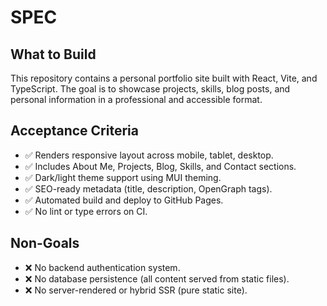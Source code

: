 # SPEC

## What to Build

This repository contains a personal portfolio site built with React, Vite, and TypeScript.
The goal is to showcase projects, skills, blog posts, and personal information in a professional and accessible format.

## Acceptance Criteria

- ✅ Renders responsive layout across mobile, tablet, desktop.
- ✅ Includes About Me, Projects, Blog, Skills, and Contact sections.
- ✅ Dark/light theme support using MUI theming.
- ✅ SEO-ready metadata (title, description, OpenGraph tags).
- ✅ Automated build and deploy to GitHub Pages.
- ✅ No lint or type errors on CI.

## Non-Goals

- ❌ No backend authentication system.
- ❌ No database persistence (all content served from static files).
- ❌ No server-rendered or hybrid SSR (pure static site).
